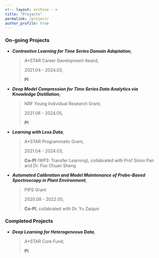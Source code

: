 ```yaml
---
<!-- layout: archive -->
title: "Projects"
permalink: /project/
author_profile: true
---
```

### On-going Projects
* ***Contrastive Learning for Time Series Domain Adaptation***, 
  > A*STAR Career Development Award, 
  >
  > 2021.04 - 2024.03,
  >  
  > <b>PI</b>

* ***Deep Model Compression for Time Series Data Analytics via Knowledge Distillation***, 
  > NRF Young Individual Research Grant, 
  > 
  > 2021.06 - 2024.05, 
  > 
  > **PI**

* ***Learning with Less Data***, 
  > A*STAR Programmatic Grant, 
  > 
  > 2021.04 - 2024.03, 
  > 
  > <b>Co-PI</b> (WP3: Transfer Learning), collabrated with Prof Sinno Pan and Dr. Foo Chuan Sheng

* ***Automated Calibration and Model Maintenance of Probe-Based Spectroscopy in Plant Environment***, 
  > PIPS Grant
  > 
  > 2020.08 - 2022.05, 
  > 
  > <b>Co-PI</b>, collabrated with Dr. Yu Zaiqun

### Completed Projects
* ***Deep Learning for Heterogeneous Data***, 
  > A*STAR Core Fund, 
  > 
  > <b>PI</b>


